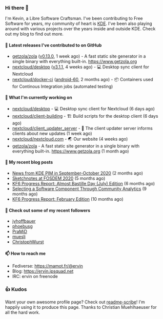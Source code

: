 ### Hi there 👋

I'm Kevin, a Libre Software Craftsman. I've been contributing to Free Software for years,
my community of heart is [KDE](https://kde.org). I've been also playing around with various
projects over the years inside and outside KDE. Check out my blog to find out more.

#### 🔭 Latest releases I've contributed to on GitHub

- [getzola/zola](https://github.com/getzola/zola) ([v0.13.0](https://github.com/getzola/zola/releases/tag/v0.13.0), 1 week ago) - A fast static site generator in a single binary with everything built-in. https://www.getzola.org
- [nextcloud/desktop](https://github.com/nextcloud/desktop) ([v3.1.1](https://github.com/nextcloud/desktop/releases/tag/v3.1.1), 4 weeks ago) - 💻 Desktop sync client for Nextcloud
- [nextcloud/docker-ci](https://github.com/nextcloud/docker-ci) ([android-60](https://github.com/nextcloud/docker-ci/releases/tag/android-60), 2 months ago) - :package: Containers used for Continous Integration jobs (automated testing)

#### 🌱 What I'm currently working on

- [nextcloud/desktop](https://github.com/nextcloud/desktop) - 💻 Desktop sync client for Nextcloud (6 days ago)
- [nextcloud/client-building](https://github.com/nextcloud/client-building) - 🏗 Build scripts for the desktop client (6 days ago)
- [nextcloud/client_updater_server](https://github.com/nextcloud/client_updater_server) - 🔂 The client updater server informs clients about new updates (1 week ago)
- [nextcloud/nextcloud.com](https://github.com/nextcloud/nextcloud.com) - 🌏 Our website (4 weeks ago)
- [getzola/zola](https://github.com/getzola/zola) - A fast static site generator in a single binary with everything built-in. https://www.getzola.org (1 month ago)

#### 📜 My recent blog posts

- [News from KDE PIM in September-October 2020](https://ervin.ipsquad.net/blog/2020/11/01/news-from-kde-pim-in-september-october-2020/) (2 months ago)
- [Sketchnotes at FOSDEM 2020](https://ervin.ipsquad.net/blog/2020/08/14/sketchnotes-at-fosdem-2020/) (5 months ago)
- [KF6 Progress Report: Almost Bastille Day (July) Edition](https://ervin.ipsquad.net/blog/2020/07/12/kf6-progress-report-almost-bastille-day-edition/) (6 months ago)
- [Selecting a Software Component Through Community Analytics](https://ervin.ipsquad.net/blog/2020/04/20/selecting-software-component-through-community-analytics/) (9 months ago)
- [KF6 Progress Report: February Edition](https://ervin.ipsquad.net/blog/2020/02/29/kf6-progress-report-february-edition/) (10 months ago)

#### 👯 Check out some of my recent followers

- [jvhoffbauer](https://github.com/jvhoffbauer)
- [phoebusg](https://github.com/phoebusg)
- [PraMiD](https://github.com/PraMiD)
- [muesli](https://github.com/muesli)
- [ChristophWurst](https://github.com/ChristophWurst)

#### 📫 How to reach me

- Fediverse: https://mamot.fr/@ervin
- Blog: https://ervin.ipsquad.net
- IRC: ervin on freenode

### 👍 Kudos

Want your own awesome profile page? Check out [readme-scribe](https://github.com/muesli/readme-scribe)!
I'm happily using it to produce this page. Thanks to Christian Muehlhaeuser for all the hard work.


